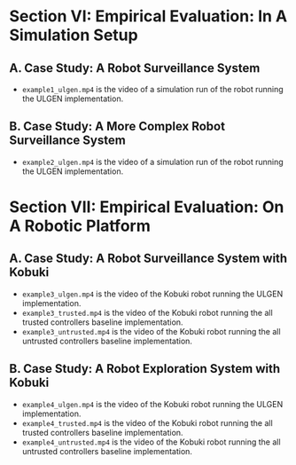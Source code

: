 # Section VI: Empirical Evaluation: In A Simulation Setup

## A. Case Study: A Robot Surveillance System

* `example1_ulgen.mp4` is the video of a simulation run of the robot running the ULGEN implementation.

## B. Case Study: A More Complex Robot Surveillance System

* `example2_ulgen.mp4` is the video of a simulation run of the robot running the ULGEN implementation.

# Section VII: Empirical Evaluation: On A Robotic Platform

## A. Case Study: A Robot Surveillance System with Kobuki

* `example3_ulgen.mp4` is the video of the Kobuki robot running the ULGEN implementation.
* `example3_trusted.mp4` is the video of the Kobuki robot running the all trusted controllers baseline implementation.
* `example3_untrusted.mp4` is the video of the Kobuki robot running the all untrusted controllers baseline implementation.

## B. Case Study: A Robot Exploration System with Kobuki

* `example4_ulgen.mp4` is the video of the Kobuki robot running the ULGEN implementation.
* `example4_trusted.mp4` is the video of the Kobuki robot running the all trusted controllers baseline implementation.
* `example4_untrusted.mp4` is the video of the Kobuki robot running the all untrusted controllers baseline implementation.
